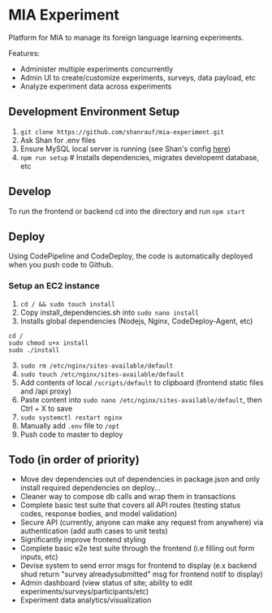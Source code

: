 # MIA Experiment

Platform for MIA to manage its foreign language learning experiments.

Features:

- Administer multiple experiments concurrently
- Admin UI to create/customize experiments, surveys, data payload, etc
- Analyze experiment data across experiments

## Development Environment Setup

1. `git clone https://github.com/shanrauf/mia-experiment.git`
2. Ask Shan for .env files
3. Ensure MySQL local server is running (see Shan's config [here](https://gyazo.com/1ea29a7b388c8b86dc9fc6ef9d455423))
4. `npm run setup` # Installs dependencies, migrates developemt database, etc

## Develop

To run the frontend or backend cd into the directory and run `npm start`

## Deploy

Using CodePipeline and CodeDeploy, the code is automatically deployed when you push code to Github.

### Setup an EC2 instance

1. `cd / && sudo touch install`
2. Copy install_dependencies.sh into `sudo nano install`
3. Installs global dependencies (Nodejs, Nginx, CodeDeploy-Agent, etc)

```
cd /
sudo chmod u+x install
sudo ./install
```

3. `sudo rm /etc/nginx/sites-available/default`
4. `sudo touch /etc/nginx/sites-available/default`
5. Add contents of local `/scripts/default` to clipboard (frontend static files and /api proxy)
6. Paste content into `sudo nano /etc/nginx/sites-available/default`, then Ctrl + X to save
7. `sudo systemctl restart nginx`
8. Manually add `.env` file to `/opt`
9. Push code to master to deploy

## Todo (in order of priority)

- Move dev dependencies out of dependencies in package.json and only install required dependencies on deploy...
- Cleaner way to compose db calls and wrap them in transactions
- Complete basic test suite that covers all API routes (testing status codes, response bodies, and model validation)
- Secure API (currently, anyone can make any request from anywhere) via authentication (add auth cases to unit tests)
- Significantly improve frontend styling
- Complete basic e2e test suite through the frontend (i.e filling out form inputs, etc)
- Devise system to send error msgs for frontend to display (e.x backend shud return "survey alreadysubmitted" msg for frontend notif to display)
- Admin dashboard (view status of site; ability to edit experiments/surveys/participants/etc)
- Experiment data analytics/visualization
